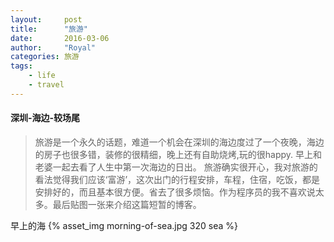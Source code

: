 ```yaml
---
layout:     post
title:      "旅游"
date:       2016-03-06
author:     "Royal"
categories: 旅游
tags:
    - life
    - travel
---
```

#### 深圳-海边-较场尾
>  旅游是一个永久的话题，难道一个机会在深圳的海边度过了一个夜晚，海边的房子也很多错，装修的很精细，晚上还有自助烧烤,玩的很happy. 早上和老婆一起去看了人生中第一次海边的日出。
>  旅游确实很开心，我对旅游的看法觉得我们应该‘富游’，这次出门的行程安排，车程，住宿，吃饭，都是安排好的，而且基本很方便。省去了很多烦恼。作为程序员的我不喜欢说太多。最后贴图一张来介绍这篇短暂的博客。

早上的海
{% asset_img morning-of-sea.jpg 320 sea %}